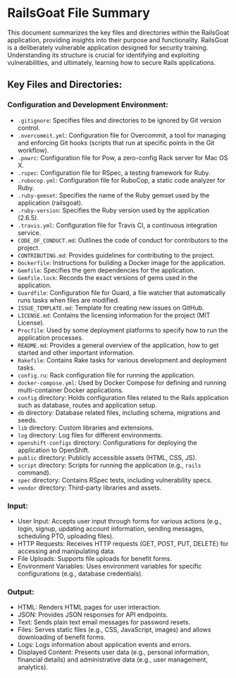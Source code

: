 # RailsGoat File Summary

This document summarizes the key files and directories within the RailsGoat application, providing insights into their purpose and functionality.  RailsGoat is a deliberately vulnerable application designed for security training. Understanding its structure is crucial for identifying and exploiting vulnerabilities, and ultimately, learning how to secure Rails applications.

## Key Files and Directories:

### Configuration and Development Environment:

- `.gitignore`: Specifies files and directories to be ignored by Git version control.
- `.overcommit.yml`: Configuration file for Overcommit, a tool for managing and enforcing Git hooks (scripts that run at specific points in the Git workflow).
- `.powrc`: Configuration file for Pow, a zero-config Rack server for Mac OS X.
- `.rspec`: Configuration file for RSpec, a testing framework for Ruby.
- `.rubocop.yml`: Configuration file for RuboCop, a static code analyzer for Ruby.
- `.ruby-gemset`: Specifies the name of the Ruby gemset used by the application (railsgoat).
- `.ruby-version`: Specifies the Ruby version used by the application (2.6.5).
- `.travis.yml`: Configuration file for Travis CI, a continuous integration service.
- `CODE_OF_CONDUCT.md`: Outlines the code of conduct for contributors to the project. 
- `CONTRIBUTING.md`: Provides guidelines for contributing to the project.
- `Dockerfile`: Instructions for building a Docker image for the application.
- `Gemfile`: Specifies the gem dependencies for the application. 
- `Gemfile.lock`: Records the exact versions of gems used in the application. 
- `Guardfile`: Configuration file for Guard, a file watcher that automatically runs tasks when files are modified. 
- `ISSUE_TEMPLATE.md`: Template for creating new issues on GitHub.
- `LICENSE.md`: Contains the licensing information for the project (MIT License). 
- `Procfile`: Used by some deployment platforms to specify how to run the application processes. 
- `README.md`: Provides a general overview of the application, how to get started and other important information. 
- `Rakefile`: Contains Rake tasks for various development and deployment tasks.
- `config.ru`: Rack configuration file for running the application.
- `docker-compose.yml`: Used by Docker Compose for defining and running multi-container Docker applications.
- `config` directory: Holds configuration files related to the Rails application such as database, routes and application setup.
- `db` directory: Database related files, including schema, migrations and seeds. 
- `lib` directory: Custom libraries and extensions.
- `log` directory: Log files for different environments.
- `openshift-configs` directory: Configurations for deploying the application to OpenShift. 
- `public` directory: Publicly accessible assets (HTML, CSS, JS).
- `script` directory: Scripts for running the application (e.g., `rails` command). 
- `spec` directory: Contains RSpec tests, including vulnerability specs.
- `vendor` directory: Third-party libraries and assets.

### Input:

- User Input: Accepts user input through forms for various actions (e.g., login, signup, updating account information, sending messages, scheduling PTO, uploading files).
- HTTP Requests: Receives HTTP requests (GET, POST, PUT, DELETE) for accessing and manipulating data. 
- File Uploads: Supports file uploads for benefit forms. 
- Environment Variables: Uses environment variables for specific configurations (e.g., database credentials).

### Output:

- HTML: Renders HTML pages for user interaction.
- JSON: Provides JSON responses for API endpoints.
- Text: Sends plain text email messages for password resets. 
- Files: Serves static files (e.g., CSS, JavaScript, images) and allows downloading of benefit forms. 
- Logs: Logs information about application events and errors.
- Displayed Content: Presents user data (e.g., personal information, financial details) and administrative data (e.g., user management, analytics).
